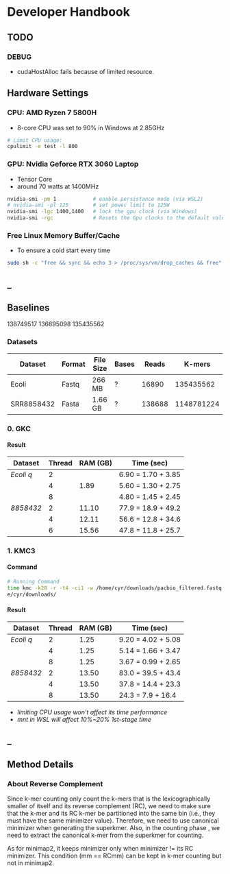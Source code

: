 # Developer Handbook
## TODO
### DEBUG
 - cudaHostAlloc fails because of limited resource.
## Hardware Settings
### **CPU:** AMD Ryzen 7 5800H
 - 8-core CPU was set to 90% in Windows at 2.85GHz
 ```bash
 # Limit CPU usage:
 cpulimit -e test -l 800
 ```
### **GPU:** Nvidia Geforce RTX 3060 Laptop
 - Tensor Core
 - around 70 watts at 1400MHz
```bash
nvidia-smi -pm 1            # enable persistance mode (via WSL2)
# nvidia-smi -pl 125        # set power limit to 125W
nvidia-smi -lgc 1400,1400   # lock the gpu clock (via Windows)
nvidia-smi -rgc             # Resets the Gpu clocks to the default values.
```

### Free Linux Memory Buffer/Cache
 - To ensure a cold start every time
 ```bash
 sudo sh -c "free && sync && echo 3 > /proc/sys/vm/drop_caches && free"
 ```

## _
## Baselines
138749517
136695098
135435562
### Datasets
| Dataset   | Format    | File Size | Bases     | Reads     |K-mers    |
| ----      | ----      | ----      | ----      | ----      | ----      |
| Ecoli     | Fastq     | 266 MB    | ?         | 16890     | 135435562 |
| SRR8858432| Fasta     | 1.66 GB   | ?         | 138688    | 1148781224|

### 0. GKC
#### **Result**

| Dataset   | Thread| RAM (GB)  | Time (sec)    |
| ----      | ----  | ----      | ----          |
| *Ecoli q* | 2     |           | 6.90 = 1.70 + 3.85|
|           | 4     | 1.89      | 5.60 = 1.30 + 2.75|
|           | 8     |           | 4.80 = 1.45 + 2.45|
| *8858432* | 2     | 11.10     | 77.9 = 18.9 + 49.2|
|           | 4     | 12.11     | 56.6 = 12.8 + 34.6|
|           | 6     | 15.56     | 47.8 = 11.8 + 25.7|

### 1. KMC3
#### **Command**
```bash
# Running Command
time kmc -k28 -r -t4 -ci1 -w /home/cyr/downloads/pacbio_filtered.fastq NA.res /hom
e/cyr/downloads/
```
#### **Result**

| Dataset   | Thread| RAM (GB)  | Time (sec)    |
| ----      | ----  | ----      | ----          |
| *Ecoli q* | 2     | 1.25      | 9.20 = 4.02 + 5.08|
|           | 4     | 1.25      | 5.14 = 1.66 + 3.47|
|           | 8     | 1.25      | 3.67 = 0.99 + 2.65|
| *8858432* | 2     | 13.50     | 83.0 = 39.5 + 43.4|
|           | 4     | 13.50     | 37.8 = 14.4 + 23.3|
|           | 8     | 13.50     | 24.3 = 7.9 + 16.4|

- *limiting CPU usage won't affect its time performance*
- *mnt in WSL will affect 10%~20% 1st-stage time*




## _
## Method Details
### About Reverse Complement
Since k-mer counting only count the k-mers that is the lexicographically smaller of itself and its reverse complement (RC),
 we need to make sure that the k-mer and its RC k-mer be partitioned into the same bin (i.e., they must have the same 
 minimizer value). Therefore, we need to use canonical minimizer when generating the superkmer. Also, in the counting phase
 , we need to extract the canonical k-mer from the superkmer for counting.  
  
As for minimap2, it keeps minimizer only when minimizer != its RC minimizer. This condition (mm == RCmm) can be kept in 
 k-mer counting but not in minimap2.